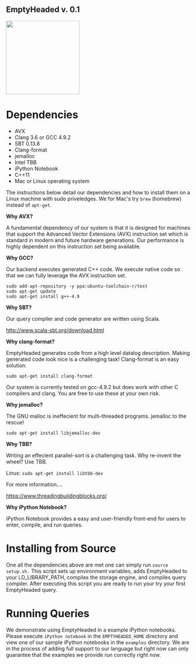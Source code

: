 EmptyHeaded v. 0.1
----------------------

<img src="docs/figs/cct_logo.png" height="200" >

# Dependencies

* AVX
* Clang 3.6 or GCC 4.9.2
* SBT 0.13.8
* Clang-format
* jemalloc
* Intel TBB
* iPython Notebook
* C++11
* Mac or Linux operating system

The instructions below detail our dependencies and how to install them on a Linux machine with sudo priveledges. We for Mac's try `brew` (homebrew) instead of `apt-get`.

**Why AVX?**

A fundamental dependency of our system is that it is designed for machines that support the Advanced Vector Extensions (AVX) instruction set which is standard in modern and future hardware generations. Our performance is highly dependent on this instruction set being available.

**Why GCC?**

Our backend executes generated C++ code. We execute native code so that we can fully leverage the AVX instruction set.  

```
sudo add-apt-repository -y ppa:ubuntu-toolchain-r/test  
sudo apt-get update
sudo apt-get install g++-4.9
```

**Why SBT?**

Our query compiler and code generator are written using Scala.

http://www.scala-sbt.org/download.html

**Why clang-format?**

EmptyHeaded generates code from a high level datalog description. Making generated code look nice is a challenging task! Clang-format is an easy solution.

```
sudo apt-get install clang-format
```

Our system is currently tested on gcc-4.9.2 but does work with other C compilers and clang. You are free to use these at your own risk. 

**Why jemalloc?**

The GNU malloc is ineffecient for multi-threaded programs. jemalloc to the rescue!

```
sudo apt-get install libjemalloc-dev
```

**Why TBB?**

Writing an effecient parallel-sort is a challenging task. Why re-invent the wheel? Use TBB.

Linux: `sudo apt-get install libtbb-dev`

For more information....

https://www.threadingbuildingblocks.org/

**Why iPython Notebook?**

iPython Notebook provides a easy and user-friendly front-end for users to enter, compile, and run queries.


# Installing from Source

One all the dependencies above are met one can simply run `source setup.sh.` This script sets up environment variables, adds EmptyHeaded to your LD_LIBRARY_PATH, compiles the storage engine, and compiles query compiler. After executing this script you are ready to run your try your first EmptyHeaded query.

# Running Queries

We demonstrate using EmptyHeaded in a example iPython notebooks. Please execute `iPython notebook` in the `EMPTYHEADED_HOME` directory and view one of our sample iPython notebooks in the `examples` directory. We are in the process of adding full support to our language but right now can only guarantee that the examples we provide run correctly right now.
